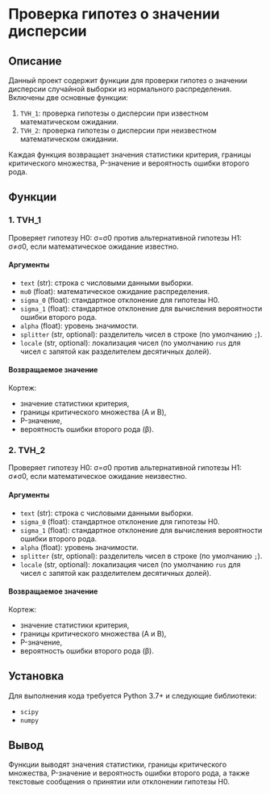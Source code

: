 # Проверка гипотез о значении дисперсии

## Описание

Данный проект содержит функции для проверки гипотез о значении дисперсии случайной выборки из нормального распределения. Включены две основные функции:

1. `TVH_1`: проверка гипотезы о дисперсии при известном математическом ожидании.
2. `TVH_2`: проверка гипотезы о дисперсии при неизвестном математическом ожидании.

Каждая функция возвращает значения статистики критерия, границы критического множества, P-значение и вероятность ошибки второго рода.

## Функции

### 1. TVH_1

Проверяет гипотезу H0: σ=σ0 против альтернативной гипотезы H1: σ≠σ0, если математическое ожидание известно.

#### Аргументы

* `text` (str): строка с числовыми данными выборки.
* `mu0` (float): математическое ожидание распределения.
* `sigma_0` (float): стандартное отклонение для гипотезы H0.
* `sigma_1` (float): стандартное отклонение для вычисления вероятности ошибки второго рода.
* `alpha` (float): уровень значимости.
* `splitter` (str, optional): разделитель чисел в строке (по умолчанию `;`).
* `locale` (str, optional): локализация чисел (по умолчанию `rus` для чисел с запятой как разделителем десятичных долей).

#### Возвращаемое значение

Кортеж:

* значение статистики критерия,
* границы критического множества (A и B),
* P-значение,
* вероятность ошибки второго рода (β).

### 2. TVH_2

Проверяет гипотезу H0: σ=σ0 против альтернативной гипотезы H1: σ≠σ0, если математическое ожидание неизвестно.

#### Аргументы

* `text` (str): строка с числовыми данными выборки.
* `sigma_0` (float): стандартное отклонение для гипотезы H0.
* `sigma_1` (float): стандартное отклонение для вычисления вероятности ошибки второго рода.
* `alpha` (float): уровень значимости.
* `splitter` (str, optional): разделитель чисел в строке (по умолчанию `;`).
* `locale` (str, optional): локализация чисел (по умолчанию `rus` для чисел с запятой как разделителем десятичных долей).

#### Возвращаемое значение

Кортеж:

* значение статистики критерия,
* границы критического множества (A и B),
* P-значение,
* вероятность ошибки второго рода (β\).

## Установка

Для выполнения кода требуется Python 3.7+ и следующие библиотеки:

* `scipy`
* `numpy`

## Вывод

Функции выводят значения статистики, границы критического множества, P-значение и вероятность ошибки второго рода, а также текстовые сообщения о принятии или отклонении гипотезы H0.
